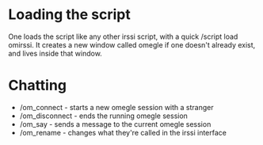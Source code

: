 # Loading the script #

One loads the script like any other irssi script, with a quick /script load omirssi.
It creates a new window called omegle if one doesn't already exist, and lives inside that window.

# Chatting #

  * /om\_connect - starts a new omegle session with a stranger
  * /om\_disconnect - ends the running omegle session
  * /om\_say - sends a message to the current omegle session
  * /om\_rename - changes what they're called in the irssi interface